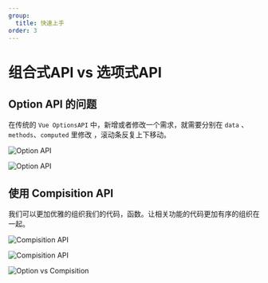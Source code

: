 ```yaml
---
group:
  title: 快速上手
order: 3
---
```


# 组合式API vs 选项式API

## Option API 的问题

在传统的 `Vue OptionsAPI` 中，新增或者修改一个需求，就需要分别在 `data` 、`methods`、`computed` 里修改 ，滚动条反复上下移动。

![Option API](https://p3-juejin.byteimg.com/tos-cn-i-k3u1fbpfcp/f84e4e2c02424d9a99862ade0a2e4114~tplv-k3u1fbpfcp-watermark.image)

![Option API](https://p9-juejin.byteimg.com/tos-cn-i-k3u1fbpfcp/e5ac7e20d1784887a826f6360768a368~tplv-k3u1fbpfcp-watermark.image)

## 使用 Compisition API

我们可以更加优雅的组织我们的代码，函数。让相关功能的代码更加有序的组织在一起。

![Compisition API](https://p3-juejin.byteimg.com/tos-cn-i-k3u1fbpfcp/bc0be8211fc54b6c941c036791ba4efe~tplv-k3u1fbpfcp-watermark.image)

![Compisition API](https://p9-juejin.byteimg.com/tos-cn-i-k3u1fbpfcp/6cc55165c0e34069a75fe36f8712eb80~tplv-k3u1fbpfcp-watermark.image)

![Option vs Compisition](https://p6-juejin.byteimg.com/tos-cn-i-k3u1fbpfcp/2c421e5392504ecc94c222057dba338a~tplv-k3u1fbpfcp-watermark.image)
